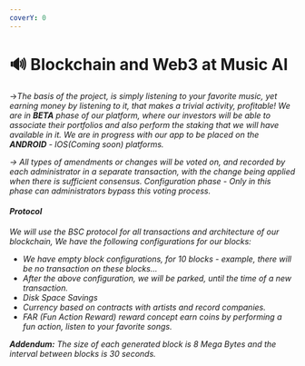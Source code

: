 ```yaml
---
coverY: 0
---
```


# 🔊 Blockchain and Web3 at Music AI

\->_The basis of the project, is simply listening to your favorite music, yet earning money by listening to it, that makes a trivial activity, profitable! We are in **BETA** phase of our platform, where our investors will be able to associate their portfolios and also perform the staking that we will have available in it. We are in progress with our app to be placed on the **ANDROID** - IOS(Coming soon) platforms._

_-> All types of amendments or changes will be voted on, and recorded by each administrator in a separate transaction, with the change being applied when there is sufficient consensus. Configuration phase - Only in this phase can administrators bypass this voting process._

#### _Protocol_

_We will use the BSC protocol for all transactions and architecture of our blockchain, We have the following configurations for our blocks:_

* _We have empty block configurations, for 10 blocks - example, there will be no transaction on these blocks..._
* _After the above configuration, we will be parked, until the time of a new transaction._
* _Disk Space Savings_
* _Currency based on contracts with artists and record companies._
* _FAR (Fun Action Reward) reward concept earn coins by performing a fun action, listen to your favorite songs._

_**Addendum:** The size of each generated block is 8 Mega Bytes and the interval between blocks is 30 seconds._
